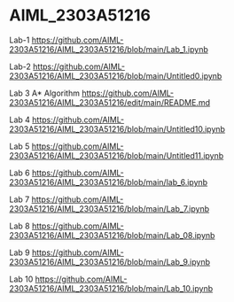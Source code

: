 # AIML_2303A51216
Lab-1 
https://github.com/AIML-2303A51216/AIML_2303A51216/blob/main/Lab_1.ipynb

Lab-2
https://github.com/AIML-2303A51216/AIML_2303A51216/blob/main/Untitled0.ipynb

Lab 3 
A* Algorithm  https://github.com/AIML-2303A51216/AIML_2303A51216/edit/main/README.md

Lab 4
https://github.com/AIML-2303A51216/AIML_2303A51216/blob/main/Untitled10.ipynb

Lab 5
https://github.com/AIML-2303A51216/AIML_2303A51216/blob/main/Untitled11.ipynb

Lab 6
https://github.com/AIML-2303A51216/AIML_2303A51216/blob/main/lab_6.ipynb

Lab 7
https://github.com/AIML-2303A51216/AIML_2303A51216/blob/main/Lab_7.ipynb

Lab 8
https://github.com/AIML-2303A51216/AIML_2303A51216/blob/main/Lab_08.ipynb

Lab 9
https://github.com/AIML-2303A51216/AIML_2303A51216/blob/main/Lab_9.ipynb

Lab 10
https://github.com/AIML-2303A51216/AIML_2303A51216/blob/main/Lab_10.ipynb
